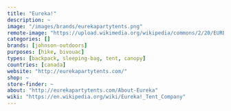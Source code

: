 ```yaml
---
title: "Eureka!"
description: ~
image: "/images/brands/eurekapartytents.png"
remote-image: "https://upload.wikimedia.org/wikipedia/commons/2/20/EUREKA_logo2.jpg"
categories: []
brands: [johnson-outdoors]
purposes: [hike, bivouac]
types: [backpack, sleeping-bag, tent, canopy]
countries: [canada]
website: "http://eurekapartytents.com/"
shop: ~
store-finder: ~
about: "http://eurekapartytents.com/About-Eureka"
wiki: "https://en.wikipedia.org/wiki/Eureka!_Tent_Company"
---
```

